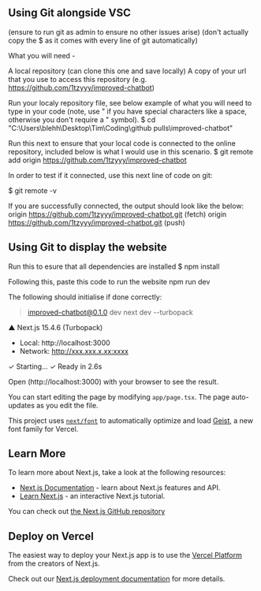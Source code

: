 ## Using Git alongside VSC
(ensure to run git as admin to ensure no other issues arise)
(don't actually copy the $ as it comes with every line of git automatically)

What you will need - 

A local repository (can clone this one and save locally)
A copy of your url that you use to access this repository (e.g. https://github.com/1tzyyy/improved-chatbot)

Run your localy repository file, see below example of what you will need to type in your code 
(note, use " if you have special characters like a space, otherwise you don't require a " symbol).
$ cd "C:\Users\blehh\Desktop\Tim\Coding\github pulls\improved-chatbot"

Run this next to ensure that your local code is connected to the online repository, included below is what I would use in this scenario.
$ git remote add origin https://github.com/1tzyyy/improved-chatbot

In order to test if it connected, use this next line of code on git:

$ git remote -v

If you are successfully connected, the output should look like the below:
origin  https://github.com/1tzyyy/improved-chatbot.git (fetch)
origin  https://github.com/1tzyyy/improved-chatbot.git (push)

## Using Git to display the website

Run this to esure that all dependencies are installed
$ npm install

Following this, paste this code to run the website
npm run dev

The following should initialise if done correctly:

> improved-chatbot@0.1.0 dev
> next dev --turbopack

   ▲ Next.js 15.4.6 (Turbopack)
   - Local:        http://localhost:3000
   - Network:      http://xxx.xxx.x.xx:xxxx

 ✓ Starting...
 ✓ Ready in 2.6s

Open (http://localhost:3000) with your browser to see the result.

You can start editing the page by modifying `app/page.tsx`. The page auto-updates as you edit the file.

This project uses [`next/font`](https://nextjs.org/docs/app/building-your-application/optimizing/fonts) to automatically optimize and load [Geist](https://vercel.com/font), a new font family for Vercel.

## Learn More

To learn more about Next.js, take a look at the following resources:

- [Next.js Documentation](https://nextjs.org/docs) - learn about Next.js features and API.
- [Learn Next.js](https://nextjs.org/learn) - an interactive Next.js tutorial.

You can check out [the Next.js GitHub repository](https://github.com/vercel/next.js)

## Deploy on Vercel

The easiest way to deploy your Next.js app is to use the [Vercel Platform](https://vercel.com/new?utm_medium=default-template&filter=next.js&utm_source=create-next-app&utm_campaign=create-next-app-readme) from the creators of Next.js.

Check out our [Next.js deployment documentation](https://nextjs.org/docs/app/building-your-application/deploying) for more details.
